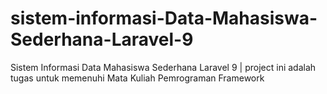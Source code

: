 # sistem-informasi-Data-Mahasiswa-Sederhana-Laravel-9
Sistem Informasi Data Mahasiswa Sederhana Laravel 9 | project ini adalah tugas untuk memenuhi Mata Kuliah Pemrograman Framework
